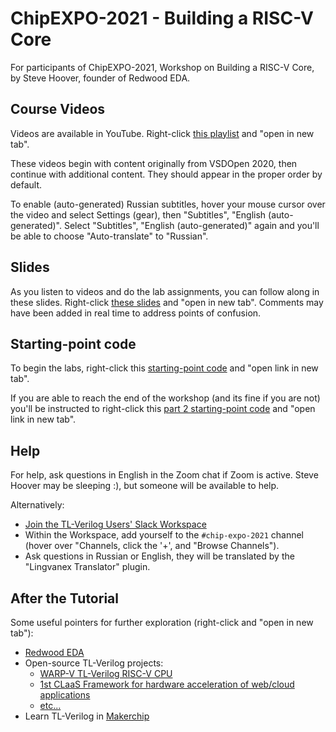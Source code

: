 # ChipEXPO-2021 - Building a RISC-V Core

For participants of ChipEXPO-2021, Workshop on Building a RISC-V Core, by Steve Hoover, founder of Redwood EDA.

## Course Videos

Videos are available in YouTube. Right-click [this playlist](https://www.youtube.com/playlist?list=PL5hpwuXY8Xeah39tNi81vQBMEUSbrsqAe) and "open in new tab".

These videos begin with content originally from VSDOpen 2020, then continue with additional content. They should appear in the proper order by default.

To enable (auto-generated) Russian subtitles, hover your mouse cursor over the video and select Settings (gear), then "Subtitles", "English (auto-generated)". Select "Subtitles", "English (auto-generated)" again and you'll be able to choose "Auto-translate" to "Russian".

## Slides

As you listen to videos and do the lab assignments, you can follow along in these slides. Right-click [these slides](https://drive.google.com/file/d/1kn-ZAWbXrdvnhw5QvwXI51JaaJyQjb43/view?usp=sharing) and "open in new tab". Comments may have been added in real time to address points of confusion.

## Starting-point code

[comment]: <> (Use a link below to open the starting-point code for the CPU labs. Choose a link based on the month of your birth to help us distribute the load, and use "Open link in new tab" from the right-click pull-down menu.)

To begin the labs, right-click this [starting-point code](https://makerchip.com/sandbox?code_url=https:%2F%2Fraw.githubusercontent.com%2Fstevehoover%2FChipEXPO-2021%2Fmaster%2Fstarting_point.tlv) and "open link in new tab".

If you are able to reach the end of the workshop (and its fine if you are not) you'll be instructed to right-click this [part 2 starting-point code](https://makerchip.com/sandbox?code_url=https:%2F%2Fraw.githubusercontent.com%2Fstevehoover%2FChipEXPO-2021%2Fmaster%2Fstarting_point_part2.tlv) and "open link in new tab".

## Help

For help, ask questions in English in the Zoom chat if Zoom is active. Steve Hoover may be sleeping :), but someone will be available to help.

Alternatively:

  - [Join the TL-Verilog Users' Slack Workspace](https://join.slack.com/t/tl-verilog-users/shared_invite/zt-4fatipnr-dmDgkbzrCe0ZRLOOVm89gA)
  - Within the Workspace, add yourself to the `#chip-expo-2021` channel (hover over "Channels, click the '+', and "Browse Channels").
  - Ask questions in Russian or English, they will be translated by the "Lingvanex Translator" plugin.


## After the Tutorial

Some useful pointers for further exploration (right-click and "open in new tab"):

  - [Redwood EDA](https://redwoodeda.com)
  - Open-source TL-Verilog projects:
    - [WARP-V TL-Verilog RISC-V CPU](https://github.com/stevehoover/warp-v)
    - [1st CLaaS Framework for hardware acceleration of web/cloud applications](https://github.com/stevehoover/1st-CLaaS)
    - [etc...](https://github.com/stevehoover)
  - Learn TL-Verilog in [Makerchip](https://makerchip.com)
 

